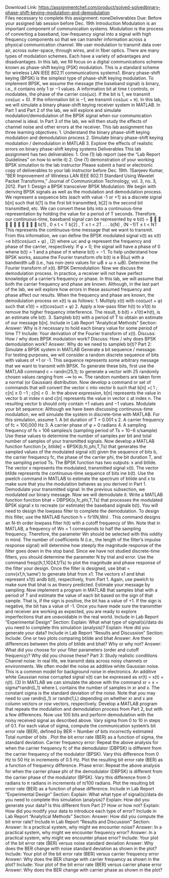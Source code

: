 Download Link: https://assignmentchef.com/product/solved-solvedbinary-phase-shift-keying-modulation-and-demodulation
<br>
Files necessary to complete this assignment: noneDeliverables Due: Before your assigned lab session before Dec. 19th Introduction Modulation is an important component of communication systems. Modulation is the process of converting a baseband, low-frequency signal into a signal with high frequency components so that we can transfer information across a physical communication channel. We user modulation to transmit data over air, across outer-space, through wires, and in ﬁber optics. There are many types of modulation schemes. Each have a variety of advantages and disadvantages. In this lab, we ﬁll focus on a digital communications scheme known as phase-shift keying (PSK) modulation. This is a standard scheme for wireless LAN IEEE 802.11 communications systems1. Binary phase-shift keying (BPSK) is the simplest type of phase-shift keying modulation. To implement BPSK, we assume the message (the baseband signal) is binary, i.e., it contains only 1 or −1 values. A information bit at time t controls, or modulates, the phase of the carrier cos(ωc). If the bit is 1, we transmit cos(ωc + 0). If the information bit is −1, we transmit cos(ωc + π). In this lab, we will simulate a binary phase-shift keying receiver system in MATLAB. In Part 1 and Part 2 of the lab, we will explore and simulate modulation/demodulation of the BPSK signal when our communication channel is ideal. In Part 3 of the lab, we will then study the eﬀects of channel noise and other errors at the receiver. This lab assignment has three learning objectives: 1. Understand the binary phase-shift keying modulation and demodulation process 2. Simulate binary phase-shift keying modulation / demodulation in MATLAB 3. Explore the eﬀects of realistic errors on binary phase-shift keying systems Deliverables This lab assignment has two deliverables: 1. One (1) lab report (see the “Lab Report Guidelines” on how to write it) 2. One (1) demonstration of your working BPSK simulation to the lab instructor Please submit a hard or electronic copy of deliverables to your lab instructor before Dec. 19th. 1Sanjeev Kumar, ”BER Improvement of Wireless LAN IEEE 802.11 Standard Using Wavelet Packet Transforms,” Journal of Communication Technology, vol. 3, no. 3, 2012. Part 1: Design a BPSK transceiver BPSK Modulation: We begin with deriving BPSK signals as well as the modulation and demodulation process. We represent a sequence bits (each with value -1 or +1) as a discrete signal b[n] such that b[1] is the ﬁrst bit transmitted, b[2] is the second bit transmitted, etc. We can convert these bits into a continuous-time representation by holding the value for a period of T seconds. Therefore, our continuous-time, baseband signal can be represented by e b(t) =            b[1] , 0 ≤ t &lt; T b[2] , T ≤ t &lt; 2T . . . b[N] , (N −1)T ≤ t &lt; NT This represents the continuous-time message that we want to transmit. From this information, we can deﬁne the BPSK modulated signal x(t) as x(t) =e b(t)cos(ωct + φ) , (2) where ωc and φ represent the frequency and phase of the carrier, respectively. If φ = 0, the signal will have a phase of 0 whene b(t) = 1 and a phase of π whene b(t) = −1. To help understand how BPSK works, assume the Fourier transform ofe b(t) is e B(ω) with a bandwidth ωB (i.e., has non-zero values for ωB ≤ ω ≤ ωB). Determine the Fourier transform of x(t). BPSK Demodulation: Now we discuss the demodulation process. In practice, a receiver will not have perfect knowledge of a carrier’s frequency or phase. In this lab, we will assume that both the carrier frequency and phase are known. Although, in the last part of the lab, we will explore how errors in these assumed frequency and phase aﬀect our results. When the frequency and phase are known, the demodulation process on x(t) is as follows: 1. Multiply x(t) with cos(ωct + φ) such that x1(t) = x(t)cos(ωct + φ) 2. Apply a low-pass ﬁlter h(t) to x1(t) to remove the higher frequency interference. The result, b b(t) = x1(t)∗h(t), is an estimate ofe b(t). 3. Sampleb b(t) with a period of T to obtain an estimate of our message b[n]. Include in Lab Report “Analytical Methods” Section: Answer: Why is it necessary to hold each binary value for some period of time T? Include: Your derivation of the Fourier transform of x(t). Discuss: How / why does BPSK modulation work? Discuss: How / why does BPSK demodulation work? Answer: Why do we need to sampleb b(t)? Part 2: Simulate a BPSK system in MATLAB Generate a bit sequence / message: For testing purposes, we will consider a random discrete sequence of bits with values of +1 or -1. This sequence represents some arbitrary message that we want to transmit with BPSK. To generate these bits, ﬁrst use the MATLAB command c = randn(25,1); to generate a vector with 25 randomly chosen values ranging from −∞ to ∞. The random numbers are taken form a normal (or Gaussian) distribution. Now develop a command or set of commands that will convert the vector c into vector b such that b[n] =( 1 ; c[n] ≥ 0 −1 ; c[n] &lt; 0 . In the above expression, b[n] represents the value in vector b at index n and c[n] represents the value in vector c at index n. The resulting vector b should only contain +1 values and −1 values. Modulate your bit sequence: Although we have been discussing continuous-time modulation, we will simulate the system in discrete-time with MATLAB. For this simulation, assume 1. A bit duration of T = 0.001 s 2. A carrier frequency of fc = 100,000 Hz 3. A carrier phase of φ = 0 radians 4. A sampling frequency of fs = 106 samples/s (sampling period of Ts = 10−6 s/sample) Use these values to determine the number of samples per bit and total number of samples of your transmitted signals. Now develop a MATLAB function function [x, btilde] = BPSK(b,fc,phi,T,Ts) that generates the sampled values of the modulated signal x(t) given the sequence of bits b, the carrier frequency fc, the phase of the carrier phi, the bit duration T, and the sampling period Ts. The BPSK function has two outputs: x and btilde. The vector x represents the modulated, transmitted signal x(t). The vector btilde represents the continuous-time sequence of bits ine b(t). Use the pwelch command in MATLAB to estimate the spectrum of btilde and x to make sure that you the modulation behaves as you derived in Part 1. Demodulate your transmitted signal: In the previous subsection, we modulated our binary message. Now we will demodulate it. Write a MATLAB function function bhat = DBPSK(x,fc,phi,T,Ts) that processes the modulated BPSK signal x to recreate (or estimate) the baseband signale b(t). You will need to design the lowpass ﬁlter to complete the demodulation. To design this ﬁlter, use the MATLAB function h = fir1(N,Wn) . This command designs an N-th order lowpass ﬁlter h(t) with a cutoﬀ frequency of Wn. Note that in MATLAB, a frequency of Wn = 1 corresponds to half the sampling frequency. Therefore, the parameter Wn should be selected with this oddity in mind. The number of coeﬃcients N (i.e., the length of the ﬁlter’s impulse response signal) will determine how steeply the magnitude response of the ﬁlter goes down in the stop band. Since we have not studied discrete-time ﬁlters, you should determine the parameter N by trial and error. Use the command freqz(h,1,1024,1/Ts) to plot the magnitude and phase response of the ﬁlter your design. Once the ﬁlter is designed, use bhat = conv(x1,h,’same’) to generate bhat from x1. The vectors x1 and bhat represent x1(t) andb b(t), respectively, from Part 1. Again, use pwelch to make sure that bhat is as theory predicted. Estimate your message by sampling: Now implement a program in MATLAB that samples bhat with a period of T and estimate the value of each bit based on the sign of that sample. That is, if the sign is positive, the bit has a value of +1. If the sign is negative, the bit has a value of -1. Once you have made sure the transmitter and receiver are working as expected, you are ready to explore imperfections that are unavoidable in the real world. Include in Lab Report “Experimental Design” Section: Explain: What what type of signal(s)/data do you need to complete this simulation (analysis)? Explain: How did you generate your data? Include in Lab Report “Results and Discussion” Section: Include: One or two plots comparing btilde and bhat Answer: Are there diﬀerences between the plots of btilde and bhat? Why or why not? Answer: What did you choose for your ﬁlter parameters (order and cutoﬀ frequency)? Why did you choose these? Part 3: Study realistic conditions Channel noise: In real life, we transmit data across noisy channels or environments. We often model the noise as additive white Gaussian noise. This is a common model for background noise in electronics. An additive white Gaussian noise corrupted signal x(t) can be expressed as xr(t) = x(t) + η(t). (3) In MATLAB we can simulate the above with the command xr = x + sigma*randn(L,1) where L contains the number of samples in xr and x. The constant sigma is the standard deviation of the noise. Note that you may need to use randn(L,1) or randn(1,L) depending on whether xr and x are column vectors or row vectors, respectively. Develop a MATLAB program that repeats the modulation and demodulation process from Part 2, but with a few diﬀerences. Now use 100 bits and perform demodulation with the noisy received signal as described above. Vary sigma from 0 to 10 in steps of 0.1. For each value of sigma, compute the communication system’s bit error rate (BER), deﬁned by BER = Number of bits incorrectly estimated Total number of bits . Plot the bit error rate (BER) as a function of sigma, the standard deviation. Carrier frequency error: Repeat the above analysis for when the carrier frequency fc of the demodulator (DBPSK) is diﬀerent from the carrier frequency of the modulator (BPSK). Vary this diﬀerence from 0 Hz to 50 Hz in increments of 0.5 Hz. Plot the resulting bit error rate (BER) as a function of frequency diﬀerence. Phase error: Repeat the above analysis for when the carrier phase phi of the demodulator (DBPSK) is diﬀerent from the carrier phase of the modulator (BPSK). Vary this diﬀerence from 0 radians to π radians in increments of π/100 radians. Plot the resulting bit error rate (BER) as a function of phase diﬀerence. Include in Lab Report “Experimental Design” Section: Explain: What what type of signal(s)/data do you need to complete this simulation (analysis)? Explain: How did you generate your data? Is this diﬀerent from Part 2? How or how not? Explain: How did you modify your data to introduce each type of error? Include in Lab Report “Analytical Methods” Section: Answer: How did you compute the bit error rate? Include in Lab Report “Results and Discussion” Section: Answer: In a practical system, why might we encounter noise? Answer: In a practical system, why might we encounter frequency error? Answer: In a practical system, why might we encounter phase error? Include: Your plot of the bit error rate (BER) versus noise standard deviation Answer: Why does the BER change with noise standard deviation as shown in the plot? Include: Your plot of the bit error rate (BER) versus carrier frequency error Answer: Why does the BER change with carrier frequency as shown in the plot? Include: Your plot of the bit error rate (BER) versus carrier phase error Answer: Why does the BER change with carrier phase as shown in the plot?